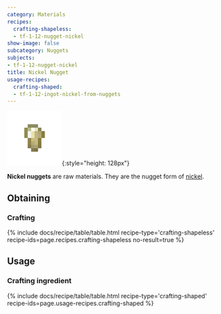 ```yaml
---
category: Materials
recipes:
  crafting-shapeless:
  - tf-1-12-nugget-nickel
show-image: false
subcategory: Nuggets
subjects:
- tf-1-12-nugget-nickel
title: Nickel Nugget
usage-recipes:
  crafting-shaped:
  - tf-1-12-ingot-nickel-from-nuggets
---
```


![Nickel nugget](/assets/images/docs/1.12/thermal-foundation/nugget-nickel.png){:style="height: 128px"}


**Nickel nuggets** are raw materials. They are the nugget form of
[nickel](../nickel-ingot/).


Obtaining
---------

### Crafting
{% include docs/recipe/table/table.html recipe-type='crafting-shapeless' recipe-ids=page.recipes.crafting-shapeless no-result=true %}


Usage
-----

### Crafting ingredient
{% include docs/recipe/table/table.html recipe-type='crafting-shaped' recipe-ids=page.usage-recipes.crafting-shaped %}
